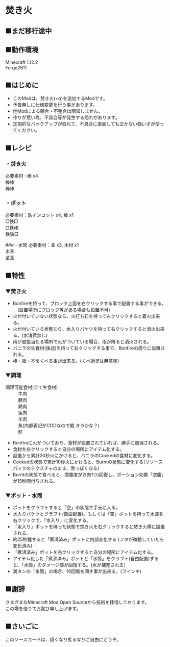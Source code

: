 # 焚き火<br>

## ■まだ移行途中

## ■動作環境<br>
Minecraft 1.12.2<br>
Forge2611<br>

## ■はじめに<br>
* このModは、焚き火(+α)を追加するModです。
* 予告無しに仕様変更を行う事があります。
* 他Modによる競合・不整合は関知しません。
* 作りが荒い為、不具合等が発生する恐れがあります。
* 定期的なバックアップが取れて、不具合に直面しても泣かない強い子が使ってください。

## ■レシピ

### ・焚き火
必要素材 : 棒 x4<br>
棒棒<br>
棒棒<br>

### ・ポット
必要素材：鉄インゴット x4, 棒 x1<br>
□鉄□<br>
□鉄棒<br>
鉄鉄□<br>

###・水筒
必要素材：革 x3, 木材 x1<br>
木革<br>
革革<br>

## ■特性

### ▼焚き火
* Bonfireを持って、ブロック上面を右クリックする事で配置する事ができる。<br>
　(設置場所にブロック等がある場合も設置不可)
* 火が付いていない状態なら、火打ち石を持って右クリックすると着火出来る。
* 火が付いている状態なら、水入りバケツを持って右クリックすると消火出来る。(水消費無し)
* 雨が直接当たる場所で火がついている場合、雨が降ると消火される。
* バニラの生食材(後述)を持って右クリックする事で、Bonfireの周りに設置される。
* 棒・紙・本をくべる事が出来る。(くべ過ぎは無意味)

### ▼調理
<dl>
 <dt>調理可能食材(全て生食材)</dt>
 <dd>牛肉<br>
 豚肉<br>
 鶏肉<br>
 兎肉<br>
 羊肉<br>
 魚(内部表記がCODなので鱈 タラかな？)<br>
 鮭</dd>
</dl>

* Bonfireに火がついており、食材が設置されていれば、勝手に調理される。
* 食材を右クリックすると自分の場所にアイテム化する。
* 設置から累計20秒火にかけると、バニラのCookedの食材に変化する。
* Cookedの状態で累計10秒火にかけると、Burntの状態に変化する(リソースパックのテクスチャのまま、黒っぽくなる)
* Burntの状態で食べると、満腹度が2(肉1つ)回復し、ポーション効果「空腹」が15秒間付与される。

### ▼ポット・水筒
* ポットをクラフトすると「空」の状態で手元に入る。
* 水入りバケツとクラフト(自由配置)、もしくは「空」ポットを持って水源を右クリックで、「水入り」に変化する。
* 「水入り」ポットを持った状態で焚き火を右クリックすると焚き火横に設置される。
* 約25秒程すると「煮沸済み」ポットに内部変化する (フタが微動していたら変化済み)
* 「煮沸済み」ポットを右クリックすると自分の場所にアイテム化する。
* アイテム化した「煮沸済み」ポットと「水筒」をクラフト(自由配置)すると、「水筒」のダメージ値が回復する。(水が補充される）
* 満タンの「水筒」の場合、10回喉を潤す事が出来る。(フインキ)

## ■謝辞
さまざまなMinecraft Mod Open Sourceから技術を拝借しております。<br>
この場を借りてお詫び申し上げます。<br>

## ■さいごに
このソースコードは、焼くなり炙るなりご自由にどうぞ。
